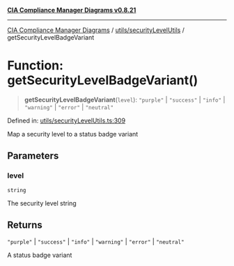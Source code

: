 [**CIA Compliance Manager Diagrams v0.8.21**](../../../README.md)

***

[CIA Compliance Manager Diagrams](../../../modules.md) / [utils/securityLevelUtils](../README.md) / getSecurityLevelBadgeVariant

# Function: getSecurityLevelBadgeVariant()

> **getSecurityLevelBadgeVariant**(`level`): `"purple"` \| `"success"` \| `"info"` \| `"warning"` \| `"error"` \| `"neutral"`

Defined in: [utils/securityLevelUtils.ts:309](https://github.com/Hack23/cia-compliance-manager/blob/689e67e40bb6afe811128d672a0d7dd5fcbdaea5/src/utils/securityLevelUtils.ts#L309)

Map a security level to a status badge variant

## Parameters

### level

`string`

The security level string

## Returns

`"purple"` \| `"success"` \| `"info"` \| `"warning"` \| `"error"` \| `"neutral"`

A status badge variant
